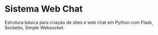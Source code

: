 # Sistema Web Chat
Estrutura básica para criação de sites e web chat em Python com Flask, Socketio, Simple Websocket.
